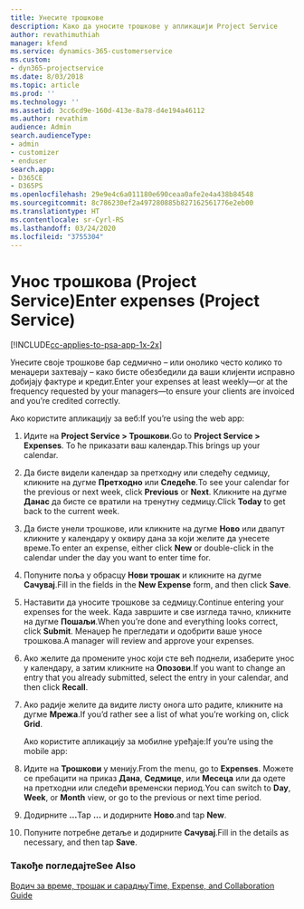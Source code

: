 ```yaml
---
title: Унесите трошкове
description: Како да уносите трошкове у апликацији Project Service
author: revathimuthiah
manager: kfend
ms.service: dynamics-365-customerservice
ms.custom:
- dyn365-projectservice
ms.date: 8/03/2018
ms.topic: article
ms.prod: ''
ms.technology: ''
ms.assetid: 3cc6cd9e-160d-413e-8a78-d4e194a46112
ms.author: revathim
audience: Admin
search.audienceType:
- admin
- customizer
- enduser
search.app:
- D365CE
- D365PS
ms.openlocfilehash: 29e9e4c6a011180e690ceaa0afe2e4a438b84548
ms.sourcegitcommit: 8c786230ef2a497280885b827162561776e2eb00
ms.translationtype: HT
ms.contentlocale: sr-Cyrl-RS
ms.lasthandoff: 03/24/2020
ms.locfileid: "3755304"
---
```

# <a name="enter-expenses-project-service"></a><span data-ttu-id="41fce-103">Унос трошкова (Project Service)</span><span class="sxs-lookup"><span data-stu-id="41fce-103">Enter expenses (Project Service)</span></span>

[!INCLUDE[cc-applies-to-psa-app-1x-2x](../includes/cc-applies-to-psa-app-1x-2x.md)]

<span data-ttu-id="41fce-104">Унесите своје трошкове бар седмично – или онолико често колико то менаџери захтевају – како бисте обезбедили да ваши клијенти исправно добијају фактуре и кредит.</span><span class="sxs-lookup"><span data-stu-id="41fce-104">Enter your expenses at least weekly—or at the frequency requested by your managers—to ensure your clients are invoiced and you’re credited correctly.</span></span>  
  
 <span data-ttu-id="41fce-105">Ако користите апликацију за веб:</span><span class="sxs-lookup"><span data-stu-id="41fce-105">If you’re using the web app:</span></span>  
  
1. <span data-ttu-id="41fce-106">Идите на **Project Service > Трошкови**.</span><span class="sxs-lookup"><span data-stu-id="41fce-106">Go to **Project Service > Expenses**.</span></span> <span data-ttu-id="41fce-107">То ће приказати ваш календар.</span><span class="sxs-lookup"><span data-stu-id="41fce-107">This brings up your calendar.</span></span>  
  
2. <span data-ttu-id="41fce-108">Да бисте видели календар за претходну или следећу седмицу, кликните на дугме **Претходно** или **Следеће**.</span><span class="sxs-lookup"><span data-stu-id="41fce-108">To see your calendar for the previous or next week, click **Previous** or **Next**.</span></span> <span data-ttu-id="41fce-109">Кликните на дугме **Данас** да бисте се вратили на тренутну седмицу.</span><span class="sxs-lookup"><span data-stu-id="41fce-109">Click **Today** to get back to the current week.</span></span>  
  
3. <span data-ttu-id="41fce-110">Да бисте унели трошкове, или кликните на дугме **Ново** или двапут кликните у календару у оквиру дана за који желите да унесете време.</span><span class="sxs-lookup"><span data-stu-id="41fce-110">To enter an expense, either click **New** or double-click in the calendar under the day you want to enter time for.</span></span>  
  
4. <span data-ttu-id="41fce-111">Попуните поља у обрасцу **Нови трошак** и кликните на дугме **Сачувај**.</span><span class="sxs-lookup"><span data-stu-id="41fce-111">Fill in the fields in the **New Expense** form, and then click **Save**.</span></span>  
  
5. <span data-ttu-id="41fce-112">Наставити да уносите трошкове за седмицу.</span><span class="sxs-lookup"><span data-stu-id="41fce-112">Continue entering your expenses for the week.</span></span> <span data-ttu-id="41fce-113">Када завршите и све изгледа тачно, кликните на дугме **Пошаљи**.</span><span class="sxs-lookup"><span data-stu-id="41fce-113">When you’re done and everything looks correct, click **Submit**.</span></span> <span data-ttu-id="41fce-114">Менаџер ће прегледати и одобрити ваше уносе трошкова.</span><span class="sxs-lookup"><span data-stu-id="41fce-114">A manager will review and approve your expenses.</span></span>  
  
6. <span data-ttu-id="41fce-115">Ако желите да промените унос који сте већ поднели, изаберите унос у календару, а затим кликните на **Опозови**.</span><span class="sxs-lookup"><span data-stu-id="41fce-115">If you want to change an entry that you already submitted, select the entry in your calendar, and then click **Recall**.</span></span>  
  
7. <span data-ttu-id="41fce-116">Ако радије желите да видите листу онога што радите, кликните на дугме **Мрежа**.</span><span class="sxs-lookup"><span data-stu-id="41fce-116">If you’d rather see a list of what you’re working on, click **Grid**.</span></span>  
  
   <span data-ttu-id="41fce-117">Ако користите апликацију за мобилне уређаје:</span><span class="sxs-lookup"><span data-stu-id="41fce-117">If you’re using the mobile app:</span></span>  
  
8. <span data-ttu-id="41fce-118">Идите на **Трошкови** у менију.</span><span class="sxs-lookup"><span data-stu-id="41fce-118">From the menu, go to **Expenses**.</span></span>     <span data-ttu-id="41fce-119">Можете се пребацити на приказ **Дана**, **Седмице**, или **Месеца** или да одете на претходни или следећи временски период.</span><span class="sxs-lookup"><span data-stu-id="41fce-119">You can switch to **Day**, **Week**, or **Month** view, or go to the previous or next time period.</span></span>  
  
9. <span data-ttu-id="41fce-120">Додирните **…**</span><span class="sxs-lookup"><span data-stu-id="41fce-120">Tap **…**</span></span> <span data-ttu-id="41fce-121">и додирните **Ново**.</span><span class="sxs-lookup"><span data-stu-id="41fce-121">and tap **New**.</span></span>  
  
10. <span data-ttu-id="41fce-122">Попуните потребне детаље и додирните **Сачувај**.</span><span class="sxs-lookup"><span data-stu-id="41fce-122">Fill in the details as necessary, and then tap **Save**.</span></span>  
  
### <a name="see-also"></a><span data-ttu-id="41fce-123">Такође погледајте</span><span class="sxs-lookup"><span data-stu-id="41fce-123">See Also</span></span>  
 [<span data-ttu-id="41fce-124">Водич за време, трошак и сарадњу</span><span class="sxs-lookup"><span data-stu-id="41fce-124">Time, Expense, and Collaboration Guide</span></span>](../project-service/time-expense-collaboration-guide.md)

